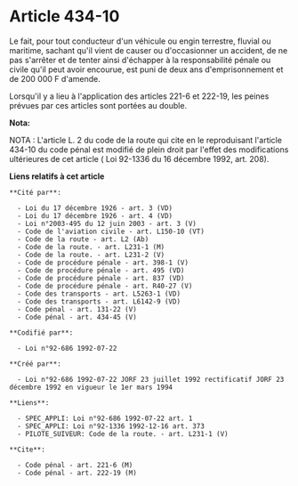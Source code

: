 # Article 434-10

Le fait, pour tout conducteur d'un véhicule ou engin terrestre, fluvial ou maritime, sachant qu'il vient de causer ou
d'occasionner un accident, de ne pas s'arrêter et de tenter ainsi d'échapper à la responsabilité pénale ou civile qu'il peut
avoir encourue, est puni de deux ans d'emprisonnement et de 200 000 F d'amende.

Lorsqu'il y a lieu à l'application des articles 221-6 et 222-19, les peines prévues par ces articles sont portées au double.

**Nota:**

NOTA : L'article L. 2 du code de la route qui cite en le reproduisant l'article 434-10 du code pénal est modifié de plein
droit par l'effet des modifications ultérieures de cet article ( Loi 92-1336 du 16 décembre 1992, art. 208).

**Liens relatifs à cet article**

	**Cité par**:

	  - Loi du 17 décembre 1926 - art. 3 (VD)
	  - Loi du 17 décembre 1926 - art. 4 (VD)
	  - Loi n°2003-495 du 12 juin 2003 - art. 3 (V)
	  - Code de l'aviation civile - art. L150-10 (VT)
	  - Code de la route - art. L2 (Ab)
	  - Code de la route. - art. L231-1 (M)
	  - Code de la route. - art. L231-2 (V)
	  - Code de procédure pénale - art. 398-1 (V)
	  - Code de procédure pénale - art. 495 (VD)
	  - Code de procédure pénale - art. 837 (VD)
	  - Code de procédure pénale - art. R40-27 (V)
	  - Code des transports - art. L5263-1 (VD)
	  - Code des transports - art. L6142-9 (VD)
	  - Code pénal - art. 131-22 (V)
	  - Code pénal - art. 434-45 (V)

	**Codifié par**:

	  - Loi n°92-686 1992-07-22

	**Créé par**:

	  - Loi n°92-686 1992-07-22 JORF 23 juillet 1992 rectificatif JORF 23 décembre 1992 en vigueur le 1er mars 1994

	**Liens**:

	  - SPEC_APPLI: Loi n°92-686 1992-07-22 art. 1
	  - SPEC_APPLI: Loi n°92-1336 1992-12-16 art. 373
	  - PILOTE_SUIVEUR: Code de la route. - art. L231-1 (V)

	**Cite**:

	  - Code pénal - art. 221-6 (M)
	  - Code pénal - art. 222-19 (M)

